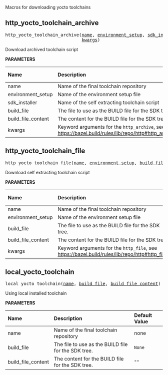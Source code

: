 <!-- Generated with Stardoc: http://skydoc.bazel.build -->

Macros for downloading yocto toolchains

<a id="http_yocto_toolchain_archive"></a>

## http_yocto_toolchain_archive

<pre>
http_yocto_toolchain_archive(<a href="#http_yocto_toolchain_archive-name">name</a>, <a href="#http_yocto_toolchain_archive-environment_setup">environment_setup</a>, <a href="#http_yocto_toolchain_archive-sdk_installer">sdk_installer</a>, <a href="#http_yocto_toolchain_archive-build_file">build_file</a>, <a href="#http_yocto_toolchain_archive-build_file_content">build_file_content</a>,
                             <a href="#http_yocto_toolchain_archive-kwargs">kwargs</a>)
</pre>

Download archived toolchain script

**PARAMETERS**


| Name  | Description | Default Value |
| :------------- | :------------- | :------------- |
| <a id="http_yocto_toolchain_archive-name"></a>name |  Name of the final toolchain repository   |  none |
| <a id="http_yocto_toolchain_archive-environment_setup"></a>environment_setup |  Name of the environment setup file   |  none |
| <a id="http_yocto_toolchain_archive-sdk_installer"></a>sdk_installer |  Name of the self extracting toolchain script   |  none |
| <a id="http_yocto_toolchain_archive-build_file"></a>build_file |  The file to use as the BUILD file for the SDK tree.   |  `None` |
| <a id="http_yocto_toolchain_archive-build_file_content"></a>build_file_content |  The content for the BUILD file for the SDK tree.   |  `""` |
| <a id="http_yocto_toolchain_archive-kwargs"></a>kwargs |  Keyword arguments for the `http_archive`, see https://bazel.build/rules/lib/repo/http#http_archive.   |  none |


<a id="http_yocto_toolchain_file"></a>

## http_yocto_toolchain_file

<pre>
http_yocto_toolchain_file(<a href="#http_yocto_toolchain_file-name">name</a>, <a href="#http_yocto_toolchain_file-environment_setup">environment_setup</a>, <a href="#http_yocto_toolchain_file-build_file">build_file</a>, <a href="#http_yocto_toolchain_file-build_file_content">build_file_content</a>, <a href="#http_yocto_toolchain_file-kwargs">kwargs</a>)
</pre>

Download self extracting toolchain script

**PARAMETERS**


| Name  | Description | Default Value |
| :------------- | :------------- | :------------- |
| <a id="http_yocto_toolchain_file-name"></a>name |  Name of the final toolchain repository   |  none |
| <a id="http_yocto_toolchain_file-environment_setup"></a>environment_setup |  Name of the environment setup file   |  none |
| <a id="http_yocto_toolchain_file-build_file"></a>build_file |  The file to use as the BUILD file for the SDK tree.   |  `None` |
| <a id="http_yocto_toolchain_file-build_file_content"></a>build_file_content |  The content for the BUILD file for the SDK tree.   |  `""` |
| <a id="http_yocto_toolchain_file-kwargs"></a>kwargs |  Keyword arguments for the `http_file`, see https://bazel.build/rules/lib/repo/http#http_file.   |  none |


<a id="local_yocto_toolchain"></a>

## local_yocto_toolchain

<pre>
local_yocto_toolchain(<a href="#local_yocto_toolchain-name">name</a>, <a href="#local_yocto_toolchain-build_file">build_file</a>, <a href="#local_yocto_toolchain-build_file_content">build_file_content</a>)
</pre>

Using local installed toolchain

**PARAMETERS**


| Name  | Description | Default Value |
| :------------- | :------------- | :------------- |
| <a id="local_yocto_toolchain-name"></a>name |  Name of the final toolchain repository   |  none |
| <a id="local_yocto_toolchain-build_file"></a>build_file |  The file to use as the BUILD file for the SDK tree.   |  `None` |
| <a id="local_yocto_toolchain-build_file_content"></a>build_file_content |  The content for the BUILD file for the SDK tree.   |  `""` |


